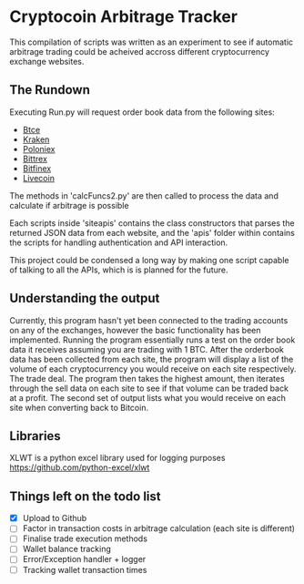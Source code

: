 # Cryptocoin Arbitrage Tracker

This compilation of scripts was written as an experiment to see if automatic arbitrage trading could be acheived accross different cryptocurrency exchange websites.

## The Rundown

Executing Run.py will request order book data from the following sites:
- <a href="https://btc-e.com/" target="_blank">Btce</a>
- <a href="https://www.kraken.com/" target="_blank">Kraken </a>
- <a href="https://www.livecoin.net/" target="_blank">Poloniex</a>
- <a href="https://www.bitfinex.com/" target="_blank">Bittrex</a>
- <a href="https://bittrex.com/" target="_blank">Bitfinex</a>
- <a href="https://poloniex.com/exchange" target="_blank">Livecoin</a>

The methods in 'calcFuncs2.py' are then called to process the data and calculate if arbitrage is possible

Each scripts inside 'siteapis' contains the class constructors that parses the returned JSON data from each website, and the 'apis' folder within contains the scripts for handling authentication and API interaction.

This project could be condensed a long way by making one script capable of talking to all the APIs, which is is planned for the future.

## Understanding the output
Currently, this program hasn't yet been connected to the trading accounts on any of the exchanges, however the basic functionality has been implemented. Running the program essentially runs a test on the order book data it receives assuming you are trading with 1 BTC.
After the orderbook data has been collected from each site, the program will display a list of the volume of each cryptocurrency you would receive on each site respectively. The trade deal.
The program then takes the highest amount, then iterates through the sell data on each site to see if that volume can be traded back at a profit. The second set of output lists what you would receive on each site when converting back to Bitcoin.

## Libraries

XLWT is a python excel library used for logging purposes<br/>
https://github.com/python-excel/xlwt

## Things left on the todo list
- [x] Upload to Github
- [ ] Factor in transaction costs in arbitrage calculation (each site is different)
- [ ] Finalise trade execution methods
- [ ] Wallet balance tracking
- [ ] Error/Exception handler + logger
- [ ] Tracking wallet transaction times
